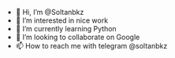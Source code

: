- 👋 Hi, I’m @Soltanbkz
- 👀 I’m interested in nice work
- 🌱 I’m currently learning Python
- 💞️ I’m looking to collaborate on Google
- 📫 How to reach me with telegram @soltanbkz
<!---
Soltanbkz/Soltanbkz is a ✨ special ✨ repository because its `README.md` (this file) appears on your GitHub profile.
You can click the Preview link to take a look at your changes.
--->
